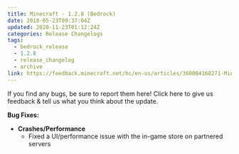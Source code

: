 ```yaml
---
title: Minecraft - 1.2.8 (Bedrock)
date: 2018-05-23T09:37:04Z
updated: 2020-11-23T01:12:24Z
categories: Release Changelogs
tags:
  - bedrock_release
  - 1.2.8
  - release_changelog
  - archive
link: https://feedback.minecraft.net/hc/en-us/articles/360004168271-Minecraft-1-2-8-Bedrock
---
```


If you find any bugs, be sure to report them here! Click here to give us feedback & tell us what you think about the update.

  
**Bug Fixes:**

- **Crashes/Performance**
  - Fixed a UI/performance issue with the in-game store on partnered servers
